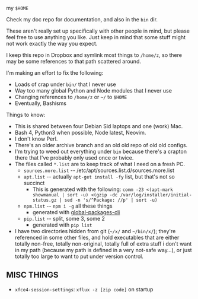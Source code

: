 my `$HOME`

Check my doc repo for documentation, and also in the `bin` dir.

These aren't really set up specifically with other people in mind, but
please feel free to use anything you like. Just keep in mind that some
stuff might not work exactly the way you expect.

I keep this repo in Dropbox and symlink most things to `/home/z`, so there
may be some references to that path scattered around.

I'm making an effort to fix the following:

* Loads of crap under `bin/` that I never use
* Way too many global Python and Node modules that I never use
* Changing references to `/home/z` or `~/` to `$HOME`
* Eventually, Bashisms

Things to know:

* This is shared between four Debian Sid laptops and one (work) Mac.
* Bash 4, Python3 when possible, Node latest, Neovim.
* I don't know Perl.
* There's an older archive branch and an old old repo of old old configs.
* I'm trying to weed out everything under `bin` because there's a crapton
  there that I've probably only used once or twice.
* The files called `*.list` are to keep track of what I need on a fresh PC.
  * `sources.more.list`  --  /etc/apt/sources.list.d/sources.more.list
  * `apt.list`  --  actually `apt-get install -fy` list, but that's not so succinct
    * This is generated with the following:
    `comm -23 <(apt-mark showmanual | sort -u) <(gzip -dc /var/log/installer/initial-status.gz | sed -n 's/^Package: //p' | sort -u)`
  * `npm.list`  --  `npm i -g` all these things
    * generated with [global-packages-cli](https://npmjs.org/package/global-packages-cli)
  * `pip.list`  -- split, some 3, some 2
    * generated with `pip list`
* I have two directories hidden from git (`~/x/` and `~/bin/x/`);
  they're referenced in some other files, and hold executables that are either totally
  non-free, totally non-original, totally full of extra stuff i don't want in my path
  (because my path is defined in a very not-safe way…), or just totally too large to want
  to put under version control.

## MISC THINGS

* `xfce4-session-settings`: `xflux -z [zip code]` on startup

